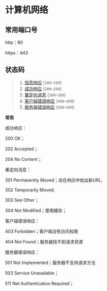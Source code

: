 # 计算机网络

## 常用端口号

http：80

https：443

## 状态码

> 1. [信息响应](https://developer.mozilla.org/zh-CN/docs/Web/HTTP/Status#信息响应) (`100`–`199`)
> 2. [成功响应](https://developer.mozilla.org/zh-CN/docs/Web/HTTP/Status#成功响应) (`200`–`299`)
> 3. [重定向消息](https://developer.mozilla.org/zh-CN/docs/Web/HTTP/Status#重定向消息) (`300`–`399`)
> 4. [客户端错误响应](https://developer.mozilla.org/zh-CN/docs/Web/HTTP/Status#客户端错误响应) (`400`–`499`)
> 5. [服务端错误响应](https://developer.mozilla.org/zh-CN/docs/Web/HTTP/Status#服务端错误响应) (`500`–`599`)

**常用**

成功响应：

200 OK；

202 Accepted；

204 No Content；

重定向消息：

301 Permanently Moved；会在响应中给出新URL;

302 Temporarily Moved;

303 See Other；

304 Not Modified；使用缓存；

客户端错误响应：

403 Forbidden；客户端没有访问权限

404 Not Found；服务器找不到请求资源

服务器错误响应：

501 Not Implemented；服务器不支持请求方法

503 Service Unavailable；

511 Net Authentication Required；
